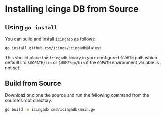 # Installing Icinga DB from Source

## Using `go install`

You can build and install `icingadb` as follows:

```bash
go install github.com/icinga/icingadb@latest
```

This should place the `icingadb` binary in your configured `$GOBIN` path which defaults to `$GOPATH/bin` or
`$HOME/go/bin` if the `GOPATH` environment variable is not set.

## Build from Source

Download or clone the source and run the following command from the source's root directory.

```bash
go build -o icingadb cmd/icingadb/main.go
```

<!-- {% set from_source = True %} -->
<!-- {% include "02-Installation.md" %} -->
